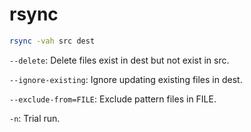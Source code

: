 # rsync

```sh
rsync -vah src dest
```

`--delete`: Delete files exist in dest but not exist in src.

`--ignore-existing`: Ignore updating existing files in dest.

`--exclude-from=FILE`: Exclude pattern files in FILE.

`-n`: Trial run.
